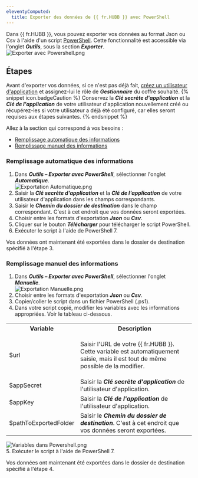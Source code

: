 ```yaml
---
eleventyComputed:
  title: Exporter des données de {{ fr.HUBB }} avec PowerShell
---
```

Dans {{ fr.HUBB }}, vous pouvez exporter vos données au format Json ou Csv à l'aide d'un script [PowerShell](https://learn.microsoft.com/fr-ca/powershell/scripting/install/installing-powershell-on-windows?view=powershell-7.2). Cette fonctionnalité est accessible via l'onglet ***Outils***, sous la section ***Exporter***.  
![Exporter avec Powershell.png](https://webdevolutions.azureedge.net/docs/fr/kb/KB2076.png)
## Étapes 
Avant d'exporter vos données, si ce n'est pas déjà fait, [créez un utilisateur d'application](/hub/web-interface/hub-overview/administration/management/application-users/manage-application-users/) et assignez-lui le rôle de ***Gestionnaire*** du coffre souhaité. 
{% snippet icon.badgeCaution %} 
Conservez la ***Clé secrète d'application*** et la ***Clé de l'application*** de votre utilisateur d'application nouvellement créé ou récupérez-les si votre utilisateur a déjà été configuré, car elles seront requises aux étapes suivantes. 
{% endsnippet %}

Allez à la section qui correspond à vos besoins :  

* <a href="#automatique">Remplissage automatique des informations</a>  
* <a href="#manuel">Remplissage manuel des informations</a>  

### Remplissage automatique des informations 
<a name="automatique"></a>
1. Dans ***Outils – Exporter avec PowerShell***, sélectionner l'onglet ***Automatique***.  
![Exportation Automatique.png](https://webdevolutions.azureedge.net/docs/fr/kb/KB2077.png)
1. Saisir la ***Clé secrète d'application*** et la ***Clé de l'application*** de votre utilisateur d'application dans les champs correspondants. 
1. Saisir le ***Chemin du dossier de destination*** dans le champ correspondant. C'est à cet endroit que vos données seront exportées. 
1. Choisir entre les formats d'exportation ***Json*** ou ***Csv***. 
1. Cliquer sur le bouton ***Télécharger*** pour télécharger le script PowerShell. 
1. Exécuter le script à l'aide de PowerShell 7.  

Vos données ont maintenant été exportées dans le dossier de destination spécifié à l'étape 3. 

### Remplissage manuel des informations 
<a name="manuel"></a>
1. Dans ***Outils – Exporter avec PowerShell***, sélectionner l'onglet ***Manuelle***.  
![Exportation Manuelle.png](https://webdevolutions.azureedge.net/docs/fr/kb/KB2078.png)
1. Choisir entre les formats d'exportation ***Json*** ou ***Csv***. 
1. Copier/coller le script dans un fichier PowerShell (.ps1). 
1. Dans votre script copié, modifier les variables avec les informations appropriées. Voir le tableau ci-dessous. 
<table>
	<tr>
		<th>
Variable 
		</th>
		<th>
Description 
		</th>
	</tr>
	<tr>
		<td>
$url 
		</td>
		<td>

Saisir l'URL de votre {{ fr.HUBB }}. Cette variable est automatiquement saisie, mais il est tout de même possible de la modifier. 
		</td>
	</tr>
	<tr>
		<td>
$appSecret 
		</td>
		<td>
Saisir la <b><i>Clé secrète d'application</b></i> de l'utilisateur d'application. 
		</td>
	</tr>
	<tr>
		<td>
$appKey 
		</td>
		<td>
Saisir la <b><i>Clé de l'application</b></i> de l'utilisateur d'application. 
		</td>
	</tr>
	<tr>
		<td>
$pathToExportedFolder 
		</td>
		<td>
Saisir le <b><i>Chemin du dossier de destination</b></i>. C'est à cet endroit que vos données seront exportées. 
		</td>
	</tr>
</table>

![Variables dans Powershell.png](https://webdevolutions.azureedge.net/docs/fr/kb/KB2079.png)  
5. Exécuter le script à l'aide de PowerShell 7.  

Vos données ont maintenant été exportées dans le dossier de destination spécifié à l'étape 4. 


